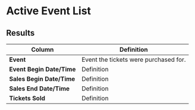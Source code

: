 # Active Event List

## Results

| **Column** | **Definition** |
| --- | --- |
| **Event** | Event the tickets were purchased for. |
| **Event Begin Date/Time** | Definition |
| **Sales Begin Date/Time** | Definition |
| **Sales End Date/Time** | Definition |
| **Tickets Sold** | Definition |